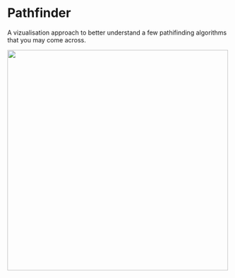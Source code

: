 # Pathfinder
A vizualisation approach to better understand a few pathifinding algorithms that you may come across.

<img src="https://cdn.pixabay.com/photo/2015/04/23/22/00/tree-736885_1280.jpg" width="500" height="500"/>
